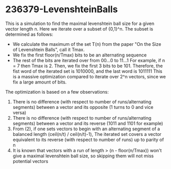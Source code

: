 # 236379-LevenshteinBalls

This is a simulation to find the maximal levenshtein ball size for a given vector length n.
Here we iterate over a subset of {0,1}^n. The subset is determined as follows:
- We calculate the maximum of the set T(n) from the paper "On the Size of Levenshtein Balls", call it Tmax.
- We fix the first floor(n/Tmax) bits to be an alternating sequence
- The rest of the bits are iterated over from 00...0 to 11...1
For example, if n = 7 then Tmax is 2. Then, we fix the first 3 bits to be 101. Therefore, the fist word of the
iterated set is 1010000, and the last word is 1011111
This is a massive optimization compared to iterate over 2^n vectors, since we fix a large amount of bits.

The optimization is based on a few observations:
1. There is no difference (with respect to number of runs/alternating segments) between a vector and its opposite (1 turns to 0 and vice versa)
2. There is no difference (with respect to number of runs/alternating segments) between a vector and its reverse (1011 and 1101 for example)
3. From (2), if one sets vectors to begin with an alternating segment of a balanced length (ceil(n/t) / ceil(n/t)-1), The iterated set covers a vector equivalent to its reverse (with respect to number of runs) up to parity of n
4. It is known that vectors with a run of length > (n - floor(n/Tmax)) won't give a maximal levenshtein ball size, so skipping them will not miss potential vectors